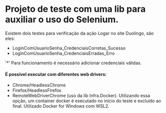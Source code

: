 
# Projeto de teste com uma lib para auxiliar o uso do Selenium.

Existem dois testes para verificação da ação Logar no site Duolingo, são eles:

 - LoginComUsuarioSenha_CredenciaisCorretas_Sucesso
 - LoginComUsuarioSenha_CredenciaisErradas_Erro


'*' Para funcionamento é necessário adicionar credenciais válidas.

#### É possível executar com diferentes web drivers:
* Chrome/HeadlessChrome
* Firefox/HeadlessFirefox
* RemoteWebDriverChrome (uso da lib Infra.Docker). Utilizando essa opção, um container docker é executado no início do teste e excluído ao final. Utilizado Docker for Windows com WSL2.
